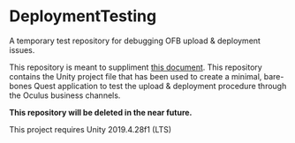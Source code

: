 # DeploymentTesting

A temporary test repository for debugging OFB upload & deployment issues.

This repository is meant to suppliment [this document](https://gist.github.com/mura94/a188260377915f9311ff9292c0a89699). This repository contains the Unity project file that has been used to create a minimal, bare-bones Quest application to test the upload & deployment procedure through the Oculus business channels.

**This repository will be deleted in the near future.**

This project requires Unity 2019.4.28f1 (LTS)